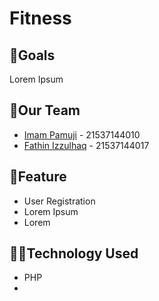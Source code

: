 # Fitness

## 🎯Goals
Lorem Ipsum

## 🤝Our Team
- [Imam Pamuji](https://github.com/imampamuji/) - 21537144010
- [Fathin Izzulhaq](https://github.com/HyhyY190) - 21537144017

## 🔑Feature
- User Registration
- Lorem Ipsum
- Lorem

## 👨‍💻Technology Used
- PHP
- 
